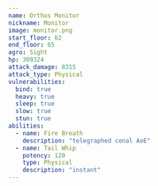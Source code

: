 ```yaml
---
name: Orthos Monitor
nickname: Monitor
image: monitor.png
start_floor: 62
end_floor: 65
agro: Sight
hp: 309324
attack_damage: 8315
attack_type: Physical
vulnerabilities:
  bind: true
  heavy: true
  sleep: true
  slow: true
  stun: true
abilities:
  - name: Fire Breath
    description: "telegraphed conal AoE"
  - name: Tail Whip
    potency: 120
    type: Physical
    description: "instant"
---
```

